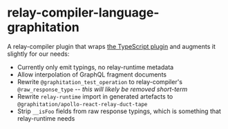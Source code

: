 # relay-compiler-language-graphitation

A relay-compiler plugin that wraps [the TypeScript plugin](https://github.com/relay-tools/relay-compiler-language-typescript) and augments it slightly for our needs:

- Currently only emit typings, no relay-runtime metadata
- Allow interpolation of GraphQL fragment documents
- Rewrite `@graphitation_test_operation` to relay-compiler's `@raw_response_type` -- _this will likely be removed short-term_
- Rewrite `relay-runtime` import in generated artefacts to `@graphitation/apollo-react-relay-duct-tape`
- Strip `__isFoo` fields from raw response typings, which is something that relay-runtime needs
